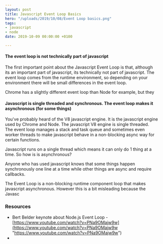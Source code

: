 ```yaml
---
layout: post
title: Javascript Event Loop Basics
hero: "/uploads/2019/10/08/Event Loop basics.png"
tags:
- javascript
- node
date: 2019-10-09 00:00:00 +0100

---
```

#### The event loop is not technically part of javascript

The first important point about the Javascript Event Loop is that, although its an important part of javascript, its technically not part of javascript. The event loop comes from the runtime environment, so depending on your environment there will be small differences in the event loop.

Chrome has  a slightly different event loop than Node for example, but they

#### Javascript is single threaded and synchronous. The event loop makes it asynchronous (for some things)

You've probably heard of the V8 javascript engine. It is the javascript engine used by Chrome and Node. The javascript V8 engine is single threaded. The event loop manages a stack and task queue and sometimes even worker threads to make javascript behave in a non-blocking async way for certain functions.

Javascript runs on a single thread which means it can only do 1 thing at a time. So how is is asynchronous?

Anyone who has used javascript knows that some things happen synchronously one line at a time while other things are async and require callbacks.

The Event Loop is a non-blocking runtime component loop that makes javascript asynchronous. However this is a bit misleading because the Javasc

### Resources

* Bert Belder keynote about Node.js Event Loop - [https://www.youtube.com/watch?v=PNa9OMajw9w](https://www.youtube.com/watch?v=PNa9OMajw9w "https://www.youtube.com/watch?v=PNa9OMajw9w")
* 
